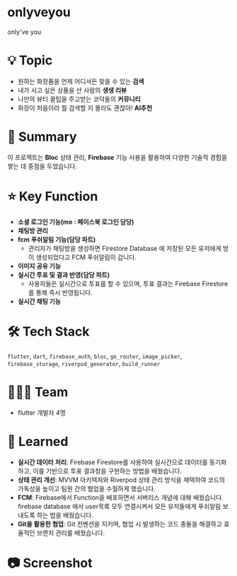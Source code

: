 # onlyveyou

only've you


# 💡 Topic

- 원하는 화장품을 언제 어디서든 찾을 수 있는 **검색**
- 내가 사고 싶은 상품을 산 사람의 **생생 리뷰**
- 나만의 뷰티 꿀팁을 주고받는 코덕들의 **커뮤니티**
- 화장이 처음이라 뭘 검색할 지 몰라도 괜찮아! **AI추천**

# 📝 Summary

이 프로젝트는 **Bloc** 상태 관리, **Firebase** 기능 사용을 활용하여 다양한 기술적 경험을 쌓는 데 중점을 두었습니다.

# ⭐️ Key Function

- **소셜 로그인 기능(me : 페이스북 로그인 담당)**
- **채팅방 관리**
- **fcm 푸쉬알림 기능(담당 파트)**
    - 관리자가 채팅방을 생성하면 Firestore Database 에 저장된 모든 유저에게 방이 생성되었다고 FCM 푸쉬알림이 갑니다.
- **이미지 공유 기능**
- **실시간 투표 및 결과 반영(담당 파트)**
    - 사용자들은 실시간으로 투표를 할 수 있으며, 투표 결과는 Firebase Firestore를 통해 즉시 반영됩니다.
- **실시간 채팅 기능**

# 🛠 Tech Stack

`flutter`, `dart`, `firebase_auth`, `bloc`, `go_router`, `image_picker`, `firebase_storage`, `riverpod_generator`, `build_runner`

# 🧑🏻‍💻 Team

- flutter 개발자 4명


# 🤔 Learned

- **실시간 데이터 처리**: Firebase Firestore를 사용하여 실시간으로 데이터를 동기화하고, 이를 기반으로 투표 결과창을 구현하는 방법을 배웠습니다.
- **상태 관리 개선**: MVVM 아키텍처와 Riverpod 상태 관리 방식을 채택하여 코드의 가독성을 높이고 팀원 간의 협업을 수월하게 했습니다.
- **FCM**: Firebase에서 Function을 배포하면서 서버리스 개념에 대해 배웠습니다. firebase database 에서 user목록 모두 연결시켜서 모든 유저들에게 푸쉬알림 보내도록 하는 법을 배웠습니다.
- **Git을 활용한 협업**: Git 컨벤션을 지키며, 협업 시 발생하는 코드 충돌을 해결하고 효율적인 브랜치 관리를 배웠습니다.

# 📷 Screenshot
